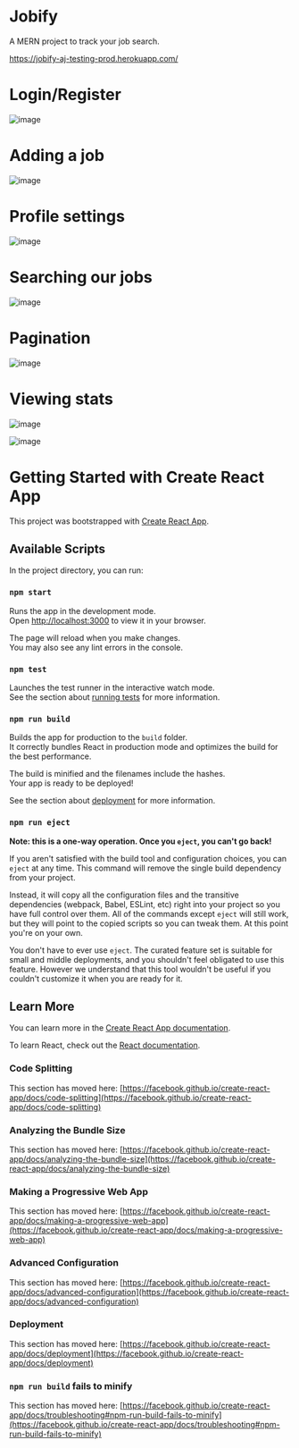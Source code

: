 # Jobify

A MERN project to track your job search.

https://jobify-aj-testing-prod.herokuapp.com/

# Login/Register

![image](https://user-images.githubusercontent.com/75665204/164301088-b4585fc0-7a80-4bba-91e4-8e36c89c55b2.png)

# Adding a job

![image](https://user-images.githubusercontent.com/75665204/164301202-e6fdfd3f-191a-45a8-9020-c93626cddeb7.png)

# Profile settings

![image](https://user-images.githubusercontent.com/75665204/164301439-0a3697e8-378c-47d2-adee-8fc818545eec.png)

# Searching our jobs

![image](https://user-images.githubusercontent.com/75665204/164301694-21c37be5-0546-4e45-ad28-6847e826ec40.png)

# Pagination

![image](https://user-images.githubusercontent.com/75665204/164301841-cd090aaa-dd65-490e-a0ca-247457bda551.png)

# Viewing stats

![image](https://user-images.githubusercontent.com/75665204/164301982-1d191de1-5e8e-4d13-a9fe-9f1331c59f15.png)

![image](https://user-images.githubusercontent.com/75665204/164302010-d5da0d92-0bf0-47e0-8257-26ee29d81c3c.png)





# Getting Started with Create React App

This project was bootstrapped with [Create React App](https://github.com/facebook/create-react-app).

## Available Scripts

In the project directory, you can run:

### `npm start`

Runs the app in the development mode.\
Open [http://localhost:3000](http://localhost:3000) to view it in your browser.

The page will reload when you make changes.\
You may also see any lint errors in the console.

### `npm test`

Launches the test runner in the interactive watch mode.\
See the section about [running tests](https://facebook.github.io/create-react-app/docs/running-tests) for more information.

### `npm run build`

Builds the app for production to the `build` folder.\
It correctly bundles React in production mode and optimizes the build for the best performance.

The build is minified and the filenames include the hashes.\
Your app is ready to be deployed!

See the section about [deployment](https://facebook.github.io/create-react-app/docs/deployment) for more information.

### `npm run eject`

**Note: this is a one-way operation. Once you `eject`, you can't go back!**

If you aren't satisfied with the build tool and configuration choices, you can `eject` at any time. This command will remove the single build dependency from your project.

Instead, it will copy all the configuration files and the transitive dependencies (webpack, Babel, ESLint, etc) right into your project so you have full control over them. All of the commands except `eject` will still work, but they will point to the copied scripts so you can tweak them. At this point you're on your own.

You don't have to ever use `eject`. The curated feature set is suitable for small and middle deployments, and you shouldn't feel obligated to use this feature. However we understand that this tool wouldn't be useful if you couldn't customize it when you are ready for it.

## Learn More

You can learn more in the [Create React App documentation](https://facebook.github.io/create-react-app/docs/getting-started).

To learn React, check out the [React documentation](https://reactjs.org/).

### Code Splitting

This section has moved here: [https://facebook.github.io/create-react-app/docs/code-splitting](https://facebook.github.io/create-react-app/docs/code-splitting)

### Analyzing the Bundle Size

This section has moved here: [https://facebook.github.io/create-react-app/docs/analyzing-the-bundle-size](https://facebook.github.io/create-react-app/docs/analyzing-the-bundle-size)

### Making a Progressive Web App

This section has moved here: [https://facebook.github.io/create-react-app/docs/making-a-progressive-web-app](https://facebook.github.io/create-react-app/docs/making-a-progressive-web-app)

### Advanced Configuration

This section has moved here: [https://facebook.github.io/create-react-app/docs/advanced-configuration](https://facebook.github.io/create-react-app/docs/advanced-configuration)

### Deployment

This section has moved here: [https://facebook.github.io/create-react-app/docs/deployment](https://facebook.github.io/create-react-app/docs/deployment)

### `npm run build` fails to minify

This section has moved here: [https://facebook.github.io/create-react-app/docs/troubleshooting#npm-run-build-fails-to-minify](https://facebook.github.io/create-react-app/docs/troubleshooting#npm-run-build-fails-to-minify)
